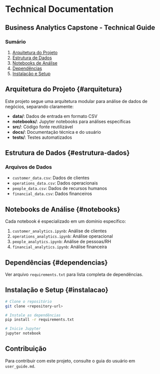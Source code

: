 # Technical Documentation

## Business Analytics Capstone - Technical Guide

### Sumário

1. [Arquitetura do Projeto](#arquitetura)
2. [Estrutura de Dados](#estrutura-dados)
3. [Notebooks de Análise](#notebooks)
4. [Dependências](#dependencias)
5. [Instalação e Setup](#instalacao)

## Arquitetura do Projeto {#arquitetura}

Este projeto segue uma arquitetura modular para análise de dados de negócios, separando claramente:

- **data/**: Dados de entrada em formato CSV
- **notebooks/**: Jupyter notebooks para análises específicas
- **src/**: Código fonte reutilizável
- **docs/**: Documentação técnica e do usuário
- **tests/**: Testes automatizados

## Estrutura de Dados {#estrutura-dados}

### Arquivos de Dados

- `customer_data.csv`: Dados de clientes
- `operations_data.csv`: Dados operacionais
- `people_data.csv`: Dados de recursos humanos
- `financial_data.csv`: Dados financeiros

## Notebooks de Análise {#notebooks}

Cada notebook é especializado em um domínio específico:

1. `customer_analytics.ipynb`: Análise de clientes
2. `operations_analytics.ipynb`: Análise operacional
3. `people_analytics.ipynb`: Análise de pessoas/RH
4. `financial_analytics.ipynb`: Análise financeira

## Dependências {#dependencias}

Ver arquivo `requirements.txt` para lista completa de dependências.

## Instalação e Setup {#instalacao}

```bash
# Clone o repositório
git clone <repository-url>

# Instale as dependências
pip install -r requirements.txt

# Inicie Jupyter
jupyter notebook
```

## Contribuição

Para contribuir com este projeto, consulte o guia do usuário em `user_guide.md`.
